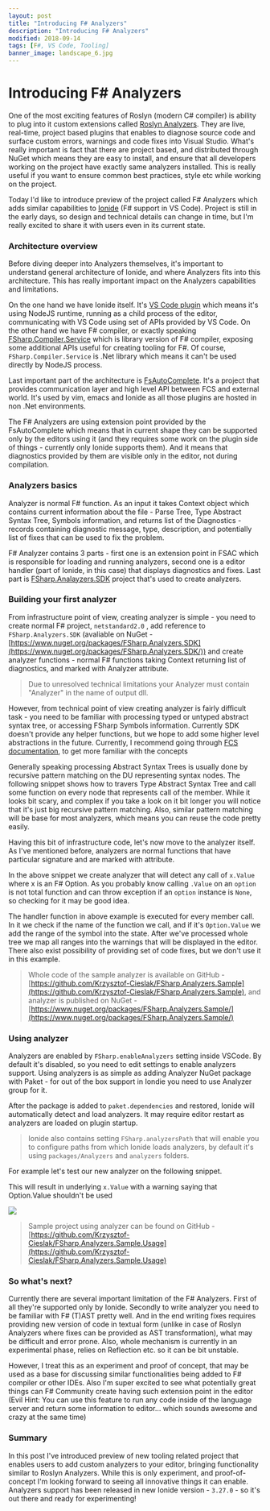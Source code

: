 ```yaml
---
layout: post
title: "Introducing F# Analyzers"
description: "Introducing F# Analyzers"
modified: 2018-09-14
tags: [F#, VS Code, Tooling]
banner_image: landscape_6.jpg
---
```



# Introducing F# Analyzers



One of the most exciting features of Roslyn (modern C# compiler) is ability to plug into it custom extensions called [Roslyn Analyzers](https://docs.microsoft.com/en-us/visualstudio/extensibility/getting-started-with-roslyn-analyzers?view=vs-2017). They are live, real-time, project based plugins that enables to diagnose source code and surface custom errors, warnings and code fixes into Visual Studio. What's really important is fact that there are project based, and distributed through NuGet which means they are easy to install, and ensure that all developers working on the project have exactly same analyzers installed. This is really useful if you want to ensure common best practices, style etc while working on the project.

Today I'd like to introduce preview of the project called F# Analyzers which adds similar capabilities to [Ionide](http://ionide.io) (F# support in VS Code). Project is still in the early days, so design and technical details can change in time, but I'm really excited to share it with users even in its current state.

<!--more-->

### Architecture overview

Before diving deeper into Analyzers themselves, it's important to understand general architecture of Ionide, and where Analyzers fits into this architecture. This has really important impact on the Analyzers capabilities and limitations.

On the one hand we have Ionide itself. It's [VS Code plugin](https://code.visualstudio.com/docs/extensions/overview) which means it's using NodeJS runtime, running as a child process of the editor, communicating with VS Code using set of APIs provided by VS Code. On the other hand we have F# compiler, or exactly speaking [FSharp.Compiler.Service](https://fsharp.github.io/FSharp.Compiler.Service/index.html) which is library version of F# compiler, exposing some additional APIs useful for creating tooling for F#. Of course, `FSharp.Compiler.Service` is .Net library which means it can't be used directly by NodeJS process.

Last important part of the architecture is [FsAutoComplete](https://github.com/fsharp/FsAutoComplete). It's a project that provides communication layer and high level API between FCS and external world. It's used by vim, emacs and Ionide as all those plugins are hosted in non .Net environments.

The F# Analyzers are using extension point provided by the FsAutoComplete which means that in current shape they can be supported only by the editors using it (and they requires some work on the plugin side of things - currently only Ionide supports them). And it means that diagnostics provided by them are visible only in the editor, not during compilation.

### Analyzers basics

Analyzer is normal F# function. As an input it takes Context object which contains current information about the file - Parse Tree, Type Abstract Syntax Tree, Symbols information, and returns list of the Diagnostics - records containing diagnostic message, type, description, and potentially list of fixes that can be used to fix the problem.

F# Analyzer contains 3 parts - first one is an extension point in FSAC which is responsible for loading and running analyzers, second one is a editor handler (part of Ionide, in this case) that displays diagnostics and fixes. Last part is [FSharp.Analayzers.SDK](https://github.com/Krzysztof-Cieslak/FSharp.Analyzers.SDK) project that's used to create analyzers.

### Building your first analyzer

From infrastructure point of view, creating analyzer is simple - you need to create normal F# project, `netstandard2.0` , add reference to `FSharp.Analyzers.SDK` (avaliable on NuGet - [https://www.nuget.org/packages/FSharp.Analyzers.SDK](https://www.nuget.org/packages/FSharp.Analyzers.SDK/)) and create analyzer functions - normal F# functions taking Context returning list of diagnostics, and marked with Analyzer attribute.

> Due to unresolved technical limitations your Analyzer must contain "Analyzer" in the name of output dll.

However, from technical point of view creating analyzer is fairly difficult task - you need to be familiar with processing typed or untyped abstract syntax tree, or accessing FSharp Symbols information. Currently SDK doesn't provide any helper functions, but we hope to add some higher level abstractions in the future. Currently, I recommend going through [FCS documentation](http://fsharp.github.io/FSharp.Compiler.Service/), to get more familiar with the concepts

Generally speaking processing Abstract Syntax Trees is usually done by recursive pattern matching on the DU representing syntax nodes. The following snippet shows how to travers Type Abstract Syntax Tree and call some function on every node that represents call of the member. While it looks bit scary, and complex if you take a look on it bit longer you will notice that it's just big recursive pattern matching. Also, similar pattern matching will be base for most analyzers, which means you can reuse the code pretty easily.

<script src="https://gist.github.com/Krzysztof-Cieslak/34c2a43c52119fde8d55315c7831244d.js"></script>

Having this bit of infrastructure code, let's now move to the analyzer itself. As I've mentioned before, analyzers are normal functions that have particular signature and are marked with attribute.

<script src="https://gist.github.com/Krzysztof-Cieslak/42829ce7b5dcc937bece698a5af9ff2b.js"></script>

In the above snippet we create analyzer that will detect any call of `x.Value` where x is an F# Option. As you probably know calling `.Value` on an `option` is not total function and can throw exception if an `option` instance is `None`, so checking for it may be good idea.

The handler function in above example is executed for every member call. In it we check if the name of the function we call, and if it's `Option.Value` we add the range of the symbol into the state. After we've processed whole tree we map all ranges into the warnings that will be displayed in the editor. There also exist possibility of providing set of code fixes, but we don't use it in this example.

> Whole code of the sample analyzer is available on GitHub - [https://github.com/Krzysztof-Cieslak/FSharp.Analyzers.Sample](https://github.com/Krzysztof-Cieslak/FSharp.Analyzers.Sample), and analyzer is published on NuGet - [https://www.nuget.org/packages/FSharp.Analyzers.Sample/](https://www.nuget.org/packages/FSharp.Analyzers.Sample/)

### Using analyzer

Analyzers are enabled by `FSharp.enableAnalyzers` setting inside VSCode. By default it's disabled, so you need to edit settings to enable analyzers support. Using analyzers is as simple as adding Analyzer NuGet package with Paket - for out of the box support in Iondie you need to use Analyzer group for it.

<script src="https://gist.github.com/Krzysztof-Cieslak/dc71359d81354129187584c502cc60e6.js"></script>

After the package is added to `paket.dependencies` and restored, Ionide will automatically detect and load analyzers. It may require editor restart as analyzers are loaded on plugin startup.

> Ionide also contains setting `FSharp.analyzersPath` that will enable you to configure paths from which Ionide loads analyzers, by default it's using `packages/Analyzers` and `analyzers` folders.

For example let's test our new analyzer on the following snippet.

<script src="https://gist.github.com/Krzysztof-Cieslak/c1962db70231ec9d2581955324f6ac82.js"></script>

This will result in underlying `x.Value` with a warning saying that Option.Value shouldn't be used

![](https://cdn-images-1.medium.com/max/2000/1*axoWiRB3EPANiOljA_PWzg.png)

> Sample project using analyzer can be found on GitHub - [https://github.com/Krzysztof-Cieslak/FSharp.Analyzers.Sample.Usage](https://github.com/Krzysztof-Cieslak/FSharp.Analyzers.Sample.Usage)

### So what's next?

Currently there are several important limitation of the F# Analyzers. First of all they're supported only by Ionide. Secondly to write analyzer you need to be familiar with F# (T)AST pretty well. And in the end writing fixes requires providing new version of code in textual form (unlike in case of Roslyn Analyzers where fixes can be provided as AST transformation), what may be difficult and error prone. Also, whole mechanism is currently in an experimental phase, relies on Reflection etc. so it can be bit unstable.

However, I treat this as an experiment and proof of concept, that may be used as a base for discussing similar functionalities being added to F# compiler or other IDEs. Also I'm super excited to see what potentially great things can F# Community create having such extension point in the editor (Evil Hint: You can use this feature to run any code inside of the language server and return some information to editor... which sounds awesome and crazy at the same time)

### Summary

In this post I've introduced preview of new tooling related project that enables users to add custom analyzers to your editor, bringing functionality similar to Roslyn Analyzers. While this is only experiment, and proof-of-concept I'm looking forward to seeing all innovative things it can enable. Analyzers support has been released in new Ionide version - `3.27.0` - so it's out there and ready for experimenting!
